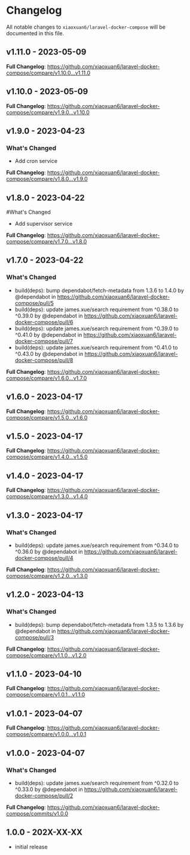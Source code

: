 # Changelog

All notable changes to `xiaoxuan6/laravel-docker-compose` will be documented in this file.

## v1.11.0 - 2023-05-09

**Full Changelog**: https://github.com/xiaoxuan6/laravel-docker-compose/compare/v1.10.0...v1.11.0

## v1.10.0 - 2023-05-09

**Full Changelog**: https://github.com/xiaoxuan6/laravel-docker-compose/compare/v1.9.0...v1.10.0

## v1.9.0 - 2023-04-23

### What's Changed

- Add cron service

**Full Changelog**: https://github.com/xiaoxuan6/laravel-docker-compose/compare/v1.8.0...v1.9.0

## v1.8.0 - 2023-04-22

#What's Changed

- Add supervisor service

**Full Changelog**: https://github.com/xiaoxuan6/laravel-docker-compose/compare/v1.7.0...v1.8.0

## v1.7.0 - 2023-04-22

### What's Changed

- build(deps): bump dependabot/fetch-metadata from 1.3.6 to 1.4.0 by @dependabot in https://github.com/xiaoxuan6/laravel-docker-compose/pull/5
- build(deps): update james.xue/search requirement from ^0.38.0 to ^0.39.0 by @dependabot in https://github.com/xiaoxuan6/laravel-docker-compose/pull/6
- build(deps): update james.xue/search requirement from ^0.39.0 to ^0.41.0 by @dependabot in https://github.com/xiaoxuan6/laravel-docker-compose/pull/7
- build(deps): update james.xue/search requirement from ^0.41.0 to ^0.43.0 by @dependabot in https://github.com/xiaoxuan6/laravel-docker-compose/pull/8

**Full Changelog**: https://github.com/xiaoxuan6/laravel-docker-compose/compare/v1.6.0...v1.7.0

## v1.6.0 - 2023-04-17

**Full Changelog**: https://github.com/xiaoxuan6/laravel-docker-compose/compare/v1.5.0...v1.6.0

## v1.5.0 - 2023-04-17

**Full Changelog**: https://github.com/xiaoxuan6/laravel-docker-compose/compare/v1.4.0...v1.5.0

## v1.4.0 - 2023-04-17

**Full Changelog**: https://github.com/xiaoxuan6/laravel-docker-compose/compare/v1.3.0...v1.4.0

## v1.3.0 - 2023-04-17

### What's Changed

- build(deps): update james.xue/search requirement from ^0.34.0 to ^0.36.0 by @dependabot in https://github.com/xiaoxuan6/laravel-docker-compose/pull/4

**Full Changelog**: https://github.com/xiaoxuan6/laravel-docker-compose/compare/v1.2.0...v1.3.0

## v1.2.0 - 2023-04-13

### What's Changed

- build(deps): bump dependabot/fetch-metadata from 1.3.5 to 1.3.6 by @dependabot in https://github.com/xiaoxuan6/laravel-docker-compose/pull/3

**Full Changelog**: https://github.com/xiaoxuan6/laravel-docker-compose/compare/v1.1.0...v1.2.0

## v1.1.0 - 2023-04-10

**Full Changelog**: https://github.com/xiaoxuan6/laravel-docker-compose/compare/v1.0.1...v1.1.0

## v1.0.1 - 2023-04-07

**Full Changelog**: https://github.com/xiaoxuan6/laravel-docker-compose/compare/v1.0.0...v1.0.1

## v1.0.0 - 2023-04-07

### What's Changed

- build(deps): update james.xue/search requirement from ^0.32.0 to ^0.33.0 by @dependabot in https://github.com/xiaoxuan6/laravel-docker-compose/pull/2

**Full Changelog**: https://github.com/xiaoxuan6/laravel-docker-compose/commits/v1.0.0

## 1.0.0 - 202X-XX-XX

- initial release
